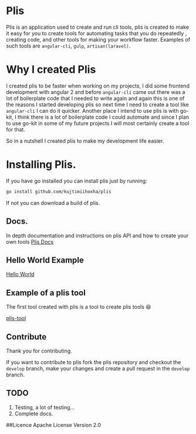 # Plis
Plis is an application used to create and run cli tools, plis is created to make it easy for you to create tools for 
automating tasks that you do repeatedly , creating code, and other tools for making your workflow faster.
 Examples of such tools are `angular-cli`, `gulp`, `artisan(laravel)`.
# Why I created Plis
I created plis to be faster when working on my projects, I did some frontend development with angular 2 
and before `angular-cli` came out there was a lot of boilerplate code that I needed to write again and again this 
is one of the reasons I started developing plis so next time I need to create a tool like `angular-cli` I can do it quicker.
Another place I intend to use plis is with go-kit, I think there is a lot of boilerplate code I could automate and since I plan to 
use go-kit in some of my future projects I will most certainly create a tool for that.

So in a nutshell I created plis to make my development life easier.
 
# Installing Plis.
If you have go installed you can install plis just by running:
```bash
go install github.com/kujtimiihoxha/plis
```
If not you can download a build of plis.

## Docs.
In depth documentation and instructions on plis API and how to create your own tools
 [Plis Docs](https://plis.readme.io/docs)
 
## Hello World Example 
  [Hello World](https://plis.readme.io/docs/what-is-a-plis-tool#section-hello-world-tool)

## Example of a plis tool
The first tool created with plis is a tool to create plis tools :laughing: 

[plis-tool](https://github.com/kujtimiihoxha/plis-tool)
## Contribute
Thank you for contributing.

If you want to contribute to plis fork the plis repository and checkout the `develop` branch, make your changes and create a
pull request in the `develop` branch.
## TODO
 1. Testing, a lot of testing...
 2. Complete docs.

##Licence 
Apache License Version 2.0